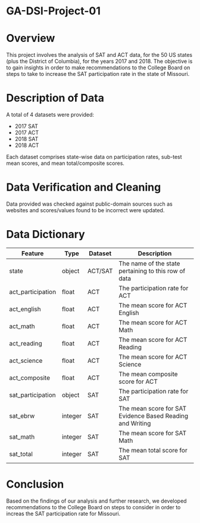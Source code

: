 # GA-DSI-Project-01

# Overview
This project involves the analysis of SAT and ACT data, for the 50 US states (plus the District of Columbia), for the years 2017 and 2018. The objective is to gain insights in order to make recommendations to the College Board on steps to take to increase the SAT participation rate in the state of Missouri.

# Description of Data
A total of 4 datasets were provided:

- 2017 SAT
- 2017 ACT
- 2018 SAT
- 2018 ACT

Each dataset comprises state-wise data on participation rates, sub-test mean scores, and mean total/composite scores.

# Data Verification and Cleaning
Data provided was checked against public-domain sources such as websites and scores/values found to be incorrect were updated.

# Data Dictionary
|Feature|Type|Dataset|Description|
|---|---|---|---|
|state|object|ACT/SAT|The name of the state pertaining to this row of data|
|act_participation|float|ACT|The participation rate for ACT|
|act_english|float|ACT|The mean score for ACT English|
|act_math|float|ACT|The mean score for ACT Math|
|act_reading|float|ACT|The mean score for ACT Reading|
|act_science|float|ACT|The mean score for ACT Science|
|act_composite|float|ACT|The mean composite score for ACT|
|sat_participation|object|SAT|The participation rate for SAT|
|sat_ebrw|integer|SAT|The mean score for SAT Evidence Based Reading and Writing|
|sat_math|integer|SAT|The mean score for SAT Math|
|sat_total|integer|SAT|The mean total score for SAT|

# Conclusion
Based on the findings of our analysis and further research, we developed recommendations to the College Board on steps to consider in order to increas the SAT participation rate for Missouri.
